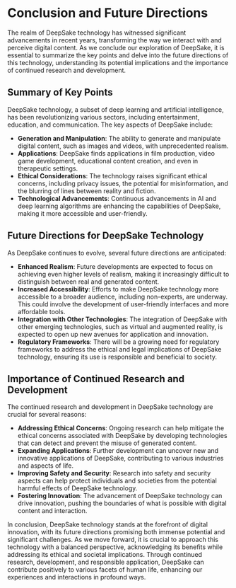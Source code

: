 # Conclusion and Future Directions
The realm of DeepSake technology has witnessed significant advancements in recent years, transforming the way we interact with and perceive digital content. As we conclude our exploration of DeepSake, it is essential to summarize the key points and delve into the future directions of this technology, understanding its potential implications and the importance of continued research and development.

## Summary of Key Points
DeepSake technology, a subset of deep learning and artificial intelligence, has been revolutionizing various sectors, including entertainment, education, and communication. The key aspects of DeepSake include:
- **Generation and Manipulation**: The ability to generate and manipulate digital content, such as images and videos, with unprecedented realism.
- **Applications**: DeepSake finds applications in film production, video game development, educational content creation, and even in therapeutic settings.
- **Ethical Considerations**: The technology raises significant ethical concerns, including privacy issues, the potential for misinformation, and the blurring of lines between reality and fiction.
- **Technological Advancements**: Continuous advancements in AI and deep learning algorithms are enhancing the capabilities of DeepSake, making it more accessible and user-friendly.

## Future Directions for DeepSake Technology
As DeepSake continues to evolve, several future directions are anticipated:
- **Enhanced Realism**: Future developments are expected to focus on achieving even higher levels of realism, making it increasingly difficult to distinguish between real and generated content.
- **Increased Accessibility**: Efforts to make DeepSake technology more accessible to a broader audience, including non-experts, are underway. This could involve the development of user-friendly interfaces and more affordable tools.
- **Integration with Other Technologies**: The integration of DeepSake with other emerging technologies, such as virtual and augmented reality, is expected to open up new avenues for application and innovation.
- **Regulatory Frameworks**: There will be a growing need for regulatory frameworks to address the ethical and legal implications of DeepSake technology, ensuring its use is responsible and beneficial to society.

## Importance of Continued Research and Development
The continued research and development in DeepSake technology are crucial for several reasons:
- **Addressing Ethical Concerns**: Ongoing research can help mitigate the ethical concerns associated with DeepSake by developing technologies that can detect and prevent the misuse of generated content.
- **Expanding Applications**: Further development can uncover new and innovative applications of DeepSake, contributing to various industries and aspects of life.
- **Improving Safety and Security**: Research into safety and security aspects can help protect individuals and societies from the potential harmful effects of DeepSake technology.
- **Fostering Innovation**: The advancement of DeepSake technology can drive innovation, pushing the boundaries of what is possible with digital content and interaction.

In conclusion, DeepSake technology stands at the forefront of digital innovation, with its future directions promising both immense potential and significant challenges. As we move forward, it is crucial to approach this technology with a balanced perspective, acknowledging its benefits while addressing its ethical and societal implications. Through continued research, development, and responsible application, DeepSake can contribute positively to various facets of human life, enhancing our experiences and interactions in profound ways.
